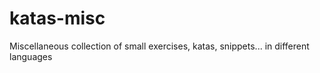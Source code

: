 # katas-misc
Miscellaneous collection of small exercises, katas, snippets... in different languages
